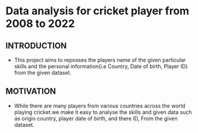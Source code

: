 
# Data analysis for cricket player from 2008 to 2022 

## INTRODUCTION

* This project aims to reposses the players name of the given particular skills 
and the personal information(i.e Country, Date of birth, Player ID) from the given dataset.

## MOTIVATION

* While there are many players from various countries across the world playing cricket.we make it 
easy to analyse the skills and given data such as origin country, player date of birth, and there ID,
From the given dataset.


 
